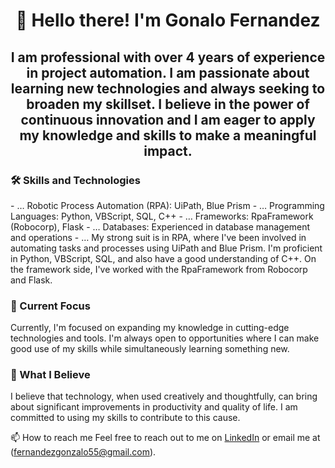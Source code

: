 <h1 align="center">👋 Hello there! I'm Gonalo Fernandez</h1>

<h2 align="center">I am professional with over 4 years of experience in project automation. I am passionate about learning new technologies and always seeking to broaden my skillset. I believe in the power of continuous innovation and I am eager to apply my knowledge and skills to make a meaningful impact.</h3>

<h3 align="left">🛠 Skills and Technologies</h3>
-	    … Robotic Process Automation (RPA): UiPath, Blue Prism
-	    … Programming Languages: Python, VBScript, SQL, C++
-	    … Frameworks: RpaFramework (Robocorp), Flask
-	    … Databases: Experienced in database management and operations
-	    … My strong suit is in RPA, where I've been involved in automating tasks and processes using UiPath and Blue Prism. I'm proficient in Python, VBScript, SQL, and also have a good understanding of C++. On the framework side, I've worked with the RpaFramework from Robocorp and Flask.

<h3 align="left">🔭 Current Focus</h3>
Currently, I'm focused on expanding my knowledge in cutting-edge technologies and tools. I'm always open to opportunities where I can make good use of my skills while simultaneously learning something new.

<h3 align="left">🌱 What I Believe</h3>
I believe that technology, when used creatively and thoughtfully, can bring about significant improvements in productivity and quality of life. I am committed to using my skills to contribute to this cause.

📫 How to reach me
Feel free to reach out to me on [LinkedIn](https://www.linkedin.com/in/fernandez-gonzalo/) or email me at (fernandezgonzalo55@gmail.com).

